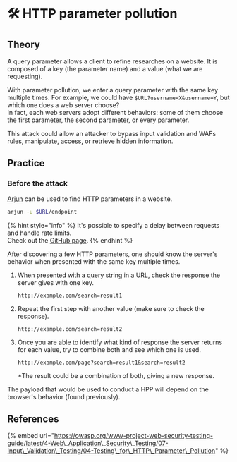# 🛠️ HTTP parameter pollution

## Theory

A query parameter allows a client to refine researches on a website. It is composed of a key \(the parameter name\) and a value \(what we are requesting\).

With parameter pollution, we enter a query parameter with the same key multiple times. For example, we could have `$URL?username=X&username=Y`, but which one does a web server choose?  
In fact, each web servers adopt different behaviors: some of them choose the first parameter, the second parameter, or every parameter.

This attack could allow an attacker to bypass input validation and WAFs rules, manipulate, access, or retrieve hidden information.

## Practice

### Before the attack

[Arjun](https://github.com/s0md3v/Arjun) can be used to find HTTP parameters in a website.

```bash
arjun -u $URL/endpoint
```

{% hint style="info" %}
It's possible to specify a delay between requests and handle rate limits.  
Check out the [GitHub page](https://github.com/s0md3v/Arjun/wiki/Usage#scan-a-single-url).
{% endhint %}

After discovering a few HTTP parameters, one should know the server's behavior when presented with the same key multiple times.

1. When presented with a query string in a URL, check the response the server gives with one key.

   `http://example.com/search=result1`

2. Repeat the first step with another value \(make sure to check the response\).

   `http://example.com/search=result2`

3. Once you are able to identify what kind of response the server returns for each value, try to combine both and see which one is used.

   `http://example.com/page?search=result1&search=result2`

   \*The result could be a combination of both, giving a new response.

The payload that would be used to conduct a HPP will depend on the browser's behavior \(found previously\).

## References

{% embed url="https://owasp.org/www-project-web-security-testing-guide/latest/4-Web\_Application\_Security\_Testing/07-Input\_Validation\_Testing/04-Testing\_for\_HTTP\_Parameter\_Pollution" %}

